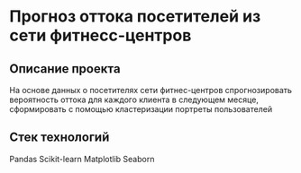 # Прогноз оттока посетителей из сети фитнесс-центров
 
## Описание проекта
На основе данных о посетителях сети фитнес-центров спрогнозировать вероятность оттока для каждого клиента в следующем месяце, сформировать с помощью кластеризации портреты пользователей


## Cтек технологий
Pandas
Scikit-learn
Matplotlib
Seaborn
